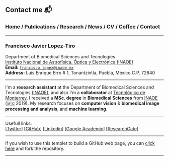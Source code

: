 
## Contact me 📬
###  [Home](/index) / [Publications](/publications) / [Research](/research) / [News](/news) / [CV](/brief_cv) / [Coffee](/coffee) / Contact

---

### Francisco Javier Lopez-Tiro 

Department of Biomedical Sciences and Tecnologies                                                
[Instituto Nacional de Astrofísica, Óptica y Electrónica (INAOE)](https://www.inaoep.mx)                                                 
**Email:** [`francisco.lopez@inaoe.mx`](mailto:francisco.lopez@inaoe.mx?subject=%20Hello,%20Francisco)                                      
**Address:** Luis Enrique Erro # 1, Tonantzintla, Puebla, México C.P. 72840


---

I'm a **research assistant** at the Department of Biomedical Sciences and Tecnologies [(INAOE)](https://www.inaoep.mx), and also I'm a **collaborator** at [Tecnológico de Monterrey](https://tec.mx/es). I received a **MSc. degree** in **Biomedical Sciences** from [INAOE](https://www.inaoep.mx) (🇲🇽 2019). My research focuses on **computer vision** & **biomedical image processing and analysis**, and **machine learning**.

----
Usefull links:                                                                     
[[Twitter](https://twitter.com/Friscolt)]
[[GitHub](https://github.com/friscolt)]
[[Linkedin](https://www.linkedin.com/in/friscolt)]
[[Google Academic](https://scholar.google.es/citations?user=IlG06bYAAAAJ&hl=es)]
[[ResearchGate](https://www.researchgate.net/profile/Francisco-Lopez-Tiro)]

---









If you wish to use this templet to build a GitHub web page, you can [click here](https://github.com/friscolt/friscolt.github.io) and fork the repository. 

---
